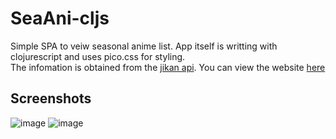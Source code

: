 # SeaAni-cljs

Simple SPA to veiw seasonal anime list.
App itself is writting with clojurescript and uses pico.css for styling.  
The infomation is obtained from the [jikan api](https://docs.api.jikan.moe/).
You can view the website [here](https://sabin-gurung.github.io/SeaAni-cljs/)

## Screenshots
![image](https://user-images.githubusercontent.com/25685062/213926731-003a8d15-8ecf-484d-8e22-a49c29b47034.png)
![image](https://user-images.githubusercontent.com/25685062/213926754-3a2c7d3d-d955-496d-9861-501c0cacef85.png)

